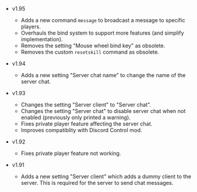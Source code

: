 - v1.95
  - Adds a new command `message` to broadcast a message to specific players.
  - Overhauls the bind system to support more features (and simplify implementation).
  - Removes the setting "Mouse wheel bind key" as obsolete.
  - Removes the custom `resetskill` command as obsolete.

- v1.94
  - Adds a new setting "Server chat name" to change the name of the server chat.

- v1.93
  - Changes the setting "Server client" to "Server chat".
  - Changes the setting "Server chat" to disable server chat when not enabled (previously only printed a warning).
  - Fixes private player feature affecting the server chat.
  - Improves compatiblity with Discord Control mod.

- v1.92
  - Fixes private player feature not working.

- v1.91
  - Adds a new setting "Server client" which adds a dummy client to the server. This is required for the server to send chat messages.
